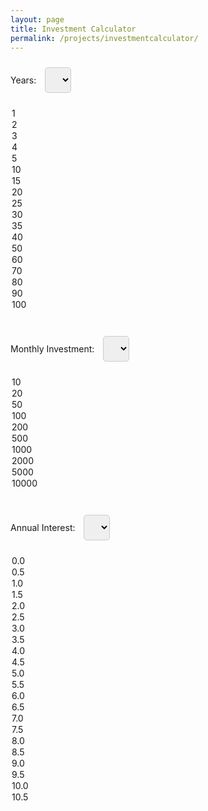 ```yaml
---
layout: page
title: Investment Calculator
permalink: /projects/investmentcalculator/
---
```


<style>
  select {
    padding: 10px;
    margin: 10px;
    font-size: 16px;
    border: 1px solid #ccc;
    border-radius: 5px;
    outline: none;
  }

  button {
    display: none;
    /* Hide the button */
  }

  #result {
    margin-top: 20px;
    font-weight: bold;
    font-size: 18px;
  }

  #investmentPie,
  #investmentChart,
  #annualChart {
    margin-top: 20px;
  }
</style>
<script src="https://cdn.plot.ly/plotly-latest.min.js"></script>

<label for="years">Years:</label>
<select id="years" onchange="calculateFutureValue()">
  <option value="1">1</option>
  <option value="2">2</option>
  <option value="3">3</option>
  <option value="4">4</option>
  <option value="5">5</option>
  <option value="10">10</option>
  <option value="15">15</option>
  <option value="20" selected="selected" >20</option>
  <option value="25">25</option>
  <option value="30">30</option>
  <option value="35">35</option>
  <option value="40">40</option>
  <option value="50">50</option>
  <option value="60">60</option>
  <option value="70">70</option>
  <option value="80">80</option>
  <option value="90">90</option>
  <option value="100">100</option>
</select><br>

<label for="monthlyInvestment">Monthly Investment:</label>
<select id="monthlyInvestment" onchange="calculateFutureValue()">
  <option value="10">10</option>
  <option value="20">20</option>
  <option value="50">50</option>
  <option value="100" selected="selected" >100</option>
  <option value="200">200</option>
  <option value="500">500</option>
  <option value="1000">1000</option>
  <option value="2000">2000</option>
  <option value="5000">5000</option>
  <option value="10000">10000</option>
</select><br>

<label for="annualInterest">Annual Interest:</label>
<select id="annualInterest" onchange="calculateFutureValue()">
  <option value="0.0">0.0</option>
  <option value="0.5">0.5</option>
  <option value="1.0">1.0</option>
  <option value="1.5">1.5</option>
  <option value="2.0">2.0</option>
  <option value="2.5">2.5</option>
  <option value="3.0">3.0</option>
  <option value="3.5">3.5</option>
  <option value="4.0">4.0</option>
  <option value="4.5">4.5</option>
  <option value="5.0" selected="selected" >5.0</option>
  <option value="5.5">5.5</option>
  <option value="6.0">6.0</option>
  <option value="6.5">6.5</option>
  <option value="7.0">7.0</option>
  <option value="7.5">7.5</option>
  <option value="8.0">8.0</option>
  <option value="8.5">8.5</option>
  <option value="9.0">9.0</option>
  <option value="9.5">9.5</option>
  <option value="10.0">10.0</option>
  <option value="10.5">10.5</option>
</select><br>

<div id="result">
  <p id="futureValue"></p>
  <p id="totalInvestment"></p>
  <p id="profit"></p>
</div>

<div id="investmentPie"></div>
<div id="investmentChart"></div>
<div id="annualChart"></div>

<script>
  function calculateFutureValue() {
    var years = parseFloat(document.getElementById('years').value);
    var monthlyInvestment = parseFloat(document.getElementById('monthlyInvestment').value);
    var annualInterest = parseFloat(document.getElementById('annualInterest').value);

    var monthlyInterestRate = (annualInterest / 100) / 12;
    var totalMonths = years * 12;

    var futureValues = [];
    totalInvestments = [];
    var profits = [];
    var annualFutureValues = [];
    var annualTotalInvestments = [];
    var annualProfits = [];

    var futureValue = 0;
    var totalInvestment = 0;

    for (var i = 0; i < totalMonths; i++) {
      futureValue = (futureValue + monthlyInvestment) * (1 + monthlyInterestRate);
      totalInvestment += monthlyInvestment;

      futureValues.push(futureValue);
      totalInvestments.push(totalInvestment);
      profits.push(futureValue - totalInvestment);

      // Track annual values
      if ((i + 1) % 12 === 0) {
        annualFutureValues.push(futureValue);
        annualTotalInvestments.push(totalInvestment);
        annualProfits.push(futureValue - totalInvestment);
      }
    }

    document.getElementById('futureValue').innerText = 'Future Value: $' + futureValue.toFixed(2);
    document.getElementById('totalInvestment').innerText = 'Total Investment: $' + totalInvestment.toFixed(2);
    document.getElementById('profit').innerText = 'Profit: $' + (futureValue - totalInvestment).toFixed(2);

    // Draw the histograms using Plotly
    drawHistogram(futureValues, totalInvestments, profits, totalMonths, 'investmentChart', 'Investment Analysis Over the Months');
    drawHistogram(annualFutureValues, annualTotalInvestments, annualProfits, years, 'annualChart', 'Annual Investment Analysis', totalMonths); // Display all months in the specified years

    // Draw the pie chart
    drawPieChart(totalInvestment, futureValue - totalInvestment);
  }

  function drawHistogram(values, totalInvestments, profits, xLabels, chartId, title, displayMonths = values.length) {
    var months = Array.from({ length: displayMonths }, (_, i) => i + 1); // Start from 1

    var valueTrace = {
      x: months,
      y: values.slice(0, displayMonths),
      type: 'bar',
      name: 'Future Value',
      marker: {
        color: 'rgba(20, 133, 204, 0.7)' // Apple-like blue
      }
    };

    var totalInvestmentTrace = {
      x: months,
      y: totalInvestments.slice(0, displayMonths),
      type: 'bar',
      name: 'Total Investment',
      marker: {
        color: 'rgba(204, 204, 204, 0.7)' // Light gray
      }
    };

    var profitTrace = {
      x: months,
      y: profits.slice(0, displayMonths),
      type: 'bar',
      name: 'Profit',
      marker: {
        color: 'rgba(112, 173, 71, 0.7)' // Apple-like green
      }
    };

    var layout = {
      xaxis: {
        title: xLabels === 'Months' ? 'Months' : 'Years',
        color: '#000',
        tickmode: 'array',
        tickvals: months,
        ticktext: months.map(m => (m % 12 === 0) ? Math.floor(m / 12) + ' Yr ' + (m % 12 || 12) + ' Mo' : ''),
        tickfont: {
          family: '-apple-system, BlinkMacSystemFont, Segoe UI, SegoeUI, "Helvetica Neue", Helvetica, Arial, sans-serif'
        }
      },
      yaxis: {
        title: 'Amount ($)',
        color: '#000',
        tickfont: {
          family: '-apple-system, BlinkMacSystemFont, Segoe UI, SegoeUI, "Helvetica Neue", Helvetica, Arial, sans-serif'
        }
      },
      title: title,
      paper_bgcolor: '#FFF',
      plot_bgcolor: '#FFF',
      font: {
        family: '-apple-system, BlinkMacSystemFont, Segoe UI, SegoeUI, "Helvetica Neue", Helvetica, Arial, sans-serif'
      }
    };

    Plotly.newPlot(chartId, [valueTrace, totalInvestmentTrace, profitTrace], layout);
  }

  function drawPieChart(totalInvestment, profit) {
    var pieData = [{
      labels: ['Total Investment', 'Profit'],
      values: [totalInvestment, profit],
      type: 'pie',
      marker: {
        colors: ['rgba(204, 204, 204, 0.7)', 'rgba(112, 173, 71, 0.7)'] // Light gray and Apple-like green
      }
    }];

    var pieLayout = {
      title: 'Investment Distribution',
      paper_bgcolor: '#FFF',
      plot_bgcolor: '#FFF',
      font: {
        family: '-apple-system, BlinkMacSystemFont, Segoe UI, SegoeUI, "Helvetica Neue", Helvetica, Arial, sans-serif'
      }
    };

    Plotly.newPlot('investmentPie', pieData, pieLayout);
  }

  // Calculate and display histograms with initial values when the page is loaded
  window.onload = calculateFutureValue;
</script>
